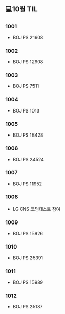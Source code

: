 ## 💻10월 TIL

### 1001
* BOJ PS 21608

### 1002
* BOJ PS 12908

### 1003
* BOJ PS 7511

### 1004
* BOJ PS 1013

### 1005
* BOJ PS 18428

### 1006
* BOJ PS 24524

### 1007
* BOJ PS 11952

### 1008
* LG CNS 코딩테스트 참여

### 1009
* BOJ PS 15926

### 1010
* BOJ PS 25391

### 1011
* BOJ PS 15989

### 1012
* BOJ PS 25187
